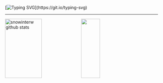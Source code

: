 
[![Typing SVG](https://readme-typing-svg.demolab.com?font=Fira+Code&size=25&pause=1000&color=FF91A4&width=435&lines=hi!;welcome+to+my+profile!)](https://git.io/typing-svg)

------------------------------------------------------------------

<div>  
  <img width="49%" height="195px" src="https://github-readme-stats.vercel.app/api?username=anajgaspar&show_icons=true&count_private=true&hide_border=true&title_color=ff91a4&icon_color=ff91a4&text_color=c9d1d9&bg_color=0d1117" alt="snowinterw github stats" /> 
  <img width="35%" height="195px" src="https://github-readme-stats.vercel.app/api/top-langs/?username=anajgaspar&layout=compact&hide_border=true&title_color=ff91a4&text_color=c9d1d9&bg_color=0d1117" />
</div>


